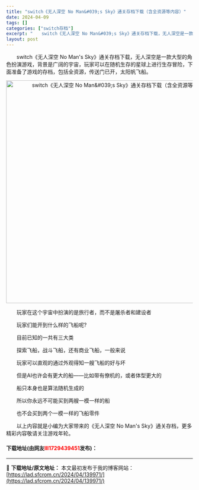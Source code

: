 ```yaml
---
title: "switch《无人深空 No Man&#039;s Sky》通关存档下载（含全资源等内容）"
date: 2024-04-09
tags: []
categories: ["switch存档"]
excerpt: "　　switch《无人深空 No Man&#039;s Sky》通关存档下载，无人深空是一款大型的角色扮演游戏，背景是广阔的宇宙，玩家可以在随机生存的星球上进行生存冒险，下面准备了游戏的存档，包括全资源，传送门已开，太阳帆飞船。 　　玩家在这个宇宙中扮演的是旅行者，而不是屠杀者和建设者 　　玩家们能开&hellip;"
layout: post
---
```


 <p>　　switch《无人深空 No Man&#39;s Sky》通关存档下载，无人深空是一款大型的角色扮演游戏，背景是广阔的宇宙，玩家可以在随机生存的星球上进行生存冒险，下面准备了游戏的存档，包括全资源，传送门已开，太阳帆飞船。</p> <p align="center"><img align="" border="0" src="https://lad.sfcrom.cn/wp-content/uploads/2024/04/20240409_6614f35a476de.webp" width="600" alt="switch《无人深空 No Man&amp;#039;s Sky》通关存档下载（含全资源等内容）" /></p> <p>　　玩家在这个宇宙中扮演的是旅行者，而不是屠杀者和建设者</p> <p>　　玩家们能开到什么样的飞船呢?</p> <p>　　目前已知的一共有三大类</p> <p>　　探索飞船，战斗飞船，还有商业飞船，一般来说</p> <p>　　玩家可以直观的通过外观得知一艘飞船的好与坏</p> <p>　　但是AI也许会有更大的船&mdash;&mdash;比如带有僚机的，或者体型更大的</p> <p>　　船只本身也是算法随机生成的</p> <p>　　所以你永远不可能买到两艘一模一样的船</p> <p>　　也不会买到两个一模一样的飞船零件</p> <p>　　以上内容就是小编为大家带来的《无人深空 No Man&#39;s Sky》通关存档，更多精彩内容敬请关注游戏年轮。</p> <p><h4>下载地址(由网友<font color="red">lll1729439451</font>发布)：</h4></p> 

---
📖 **下载地址/原文地址：** 本文最初发布于我的博客网站：[https://lad.sfcrom.cn/2024/04/139971/](https://lad.sfcrom.cn/2024/04/139971/)
